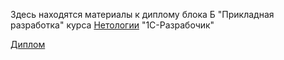 Здесь находятся материалы к диплому блока Б "Прикладная разработка" курса [Нетологии](http://netology.ru) "1С-Разрабочик"

[Диплом](diploma-b.md)
